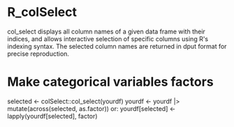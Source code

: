 # R_colSelect
col_select displays all column names of a given data frame with their indices, and allows interactive selection of specific columns using R's indexing syntax. The selected column names are returned in dput format for precise reproduction.



# Make categorical variables factors

selected <- colSelect::col_select(yourdf)
yourdf <- yourdf |> mutate(across(selected, as.factor))
or:
yourdf[selected] <- lapply(yourdf[selected], factor)
